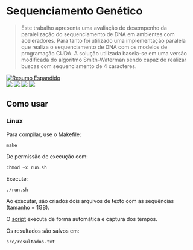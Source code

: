 # Sequenciamento Genético
>Este trabalho apresenta  uma avaliação de desempenho da paralelização do sequenciamento de DNA em ambientes com aceleradores. Para tanto foi utilizado  uma implementação paralela que realiza o sequenciamento de DNA com os modelos de programação CUDA. A solução utilizada baseia-se em uma versão modificada do algoritmo Smith-Waterman sendo capaz de realizar buscas com sequenciamento de 4 caracteres.

<p>
<a href="https://sol.sbc.org.br/index.php/eradrs/article/view/10744">
  <img alt="Resumo Espandido" src="https://img.shields.io/badge/Resumo%20Espandido-XX%20ERAD%2C%202020-76B900?logo=read-the-docs&logoColor=white"/>
</a><br>
  
<img src="https://img.shields.io/badge/Ubuntu-E95420?logo=ubuntu&logoColor=white"/>

<img src="https://img.shields.io/badge/C-00599C?logo=c&logoColor=white"/>

<img src="https://img.shields.io/badge/CUDA-000000?logo=nvidia&logoColor=white"/>

<a href="https://www.nvidia.com/pt-br/geforce/graphics-cards/rtx-2060/" alt="NVIDIA">
  <img src="https://img.shields.io/badge/NVIDIA-GTX%20RTx2060-76B900?logo=nvidia&logoColor=white"/>
</a>

</p>

## Como usar

### Linux
Para compilar, use o Makefile:
```
make
```
De permissão de execução com:
```
chmod +x run.sh
```
Execute:
```
./run.sh
```

Ao executar, são criados dois arquivos de texto com as sequências (tamanho = 1GB).

O [script](https://github.com/cristianokunas/Sequenciamento_Genetico/blob/main/run.sh) executa de forma automática e captura dos tempos. 

Os resultados são salvos em:
```
src/resultados.txt
```

